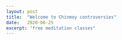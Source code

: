```yaml
---
layout: post
title:  "Welcome to Chinmoy controversies"
date:   2020-06-25
excerpt: "free meditation classes"
---
```


